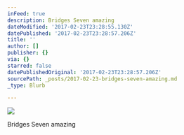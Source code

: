 ```yaml
---
inFeed: true
description: Bridges Seven amazing
dateModified: '2017-02-23T23:28:55.130Z'
datePublished: '2017-02-23T23:28:57.206Z'
title: ''
author: []
publisher: {}
via: {}
starred: false
datePublishedOriginal: '2017-02-23T23:28:57.206Z'
sourcePath: _posts/2017-02-23-bridges-seven-amazing.md
_type: Blurb

---
```

![](https://the-grid-user-content.s3-us-west-2.amazonaws.com/792a06c8-2bf9-43d3-afce-29c0ae5771d0.jpg)

Bridges Seven amazing